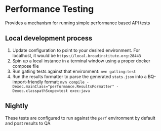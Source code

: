 # Performance Testing

Provides a mechanism for running simple performance based API tests

## Local development process

1. Update configuration to point to your desired environment. For localhost, it would be `https://local.broadinstitute.org:28443` 
2. Spin up a local instance in a terminal window using a proper docker compose file
3. Run gatling tests against that environment: `mvn gatling:test`
4. Run the results formatter to parse the generated `stats.json` into a BQ-import-friendly format: `mvn compile -Dexec.mainClass="performance.ResultsFormatter" -Dexec.classpathScope=test exec:java`

## Nightly
These tests are configured to run against the `perf` environment by default and post results to QA